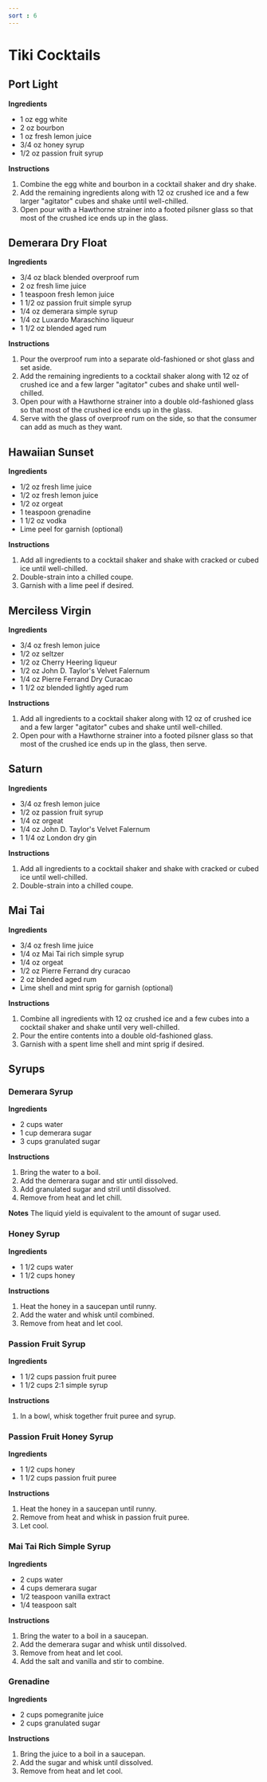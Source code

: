 ```yaml
---
sort : 6
---
```


# Tiki Cocktails

## Port Light

__Ingredients__
- 1 oz egg white
- 2 oz bourbon
- 1 oz fresh lemon juice
- 3/4 oz honey syrup
- 1/2 oz passion fruit syrup

__Instructions__
1. Combine the egg white and bourbon in a cocktail shaker and dry shake.
2. Add the remaining ingredients along with 12 oz crushed ice and a few larger
"agitator" cubes and shake until well-chilled.
3. Open pour with a Hawthorne strainer into a footed pilsner glass so that most
of the crushed ice ends up in the glass.

## Demerara Dry Float

__Ingredients__
- 3/4 oz black blended overproof rum
- 2 oz fresh lime juice
- 1 teaspoon fresh lemon juice
- 1 1/2 oz passion fruit simple syrup
- 1/4 oz demerara simple syrup
- 1/4 oz Luxardo Maraschino liqueur
- 1 1/2 oz blended aged rum

__Instructions__
1. Pour the overproof rum into a separate old-fashioned or shot glass and set
aside.
2. Add the remaining ingredients to a cocktail shaker along with 12 oz of
crushed ice and a few larger "agitator" cubes and shake until well-chilled.
3. Open pour with a Hawthorne strainer into a double old-fashioned glass so that
most of the crushed ice ends up in the glass.
4. Serve with the glass of overproof rum on the side, so that the consumer can
add as much as they want.

## Hawaiian Sunset

__Ingredients__
- 1/2 oz fresh lime juice
- 1/2 oz fresh lemon juice
- 1/2 oz orgeat
- 1 teaspoon grenadine
- 1 1/2 oz vodka
- Lime peel for garnish (optional)

__Instructions__
1. Add all ingredients to a cocktail shaker and shake with cracked or cubed ice
until well-chilled.
2. Double-strain into a chilled coupe.
3. Garnish with a lime peel if desired.

## Merciless Virgin

__Ingredients__
- 3/4 oz fresh lemon juice
- 1/2 oz seltzer
- 1/2 oz Cherry Heering liqueur
- 1/2 oz John D. Taylor's Velvet Falernum
- 1/4 oz Pierre Ferrand Dry Curacao
- 1 1/2 oz blended lightly aged rum

__Instructions__
1. Add all ingredients to a cocktail shaker along with 12 oz of crushed ice and
a few larger "agitator" cubes and shake until well-chilled.
2. Open pour with a Hawthorne strainer into a footed pilsner glass so that most
of the crushed ice ends up in the glass, then serve.

## Saturn

__Ingredients__
- 3/4 oz fresh lemon juice
- 1/2 oz passion fruit syrup
- 1/4 oz orgeat
- 1/4 oz John D. Taylor's Velvet Falernum
- 1 1/4 oz London dry gin

__Instructions__
1. Add all ingredients to a cocktail shaker and shake with cracked or cubed ice
until well-chilled.
2. Double-strain into a chilled coupe.

## Mai Tai

__Ingredients__
- 3/4 oz fresh lime juice
- 1/4 oz Mai Tai rich simple syrup
- 1/4 oz orgeat
- 1/2 oz Pierre Ferrand dry curacao
- 2 oz blended aged rum
- Lime shell and mint sprig for garnish (optional)

__Instructions__
1. Combine all ingredients with 12 oz crushed ice and a few cubes into a
cocktail shaker and shake until very well-chilled.
2. Pour the entire contents into a double old-fashioned glass.
3. Garnish with a spent lime shell and mint sprig if desired.

## Syrups

### Demerara Syrup

__Ingredients__
- 2 cups water
- 1 cup demerara sugar
- 3 cups granulated sugar

__Instructions__
1. Bring the water to a boil.
2. Add the demerara sugar and stir until dissolved.
3. Add granulated sugar and stril until dissolved.
4. Remove from heat and let chill.

__Notes__
The liquid yield is equivalent to the amount of sugar used.

### Honey Syrup

__Ingredients__
- 1 1/2 cups water
- 1 1/2 cups honey

__Instructions__
1. Heat the honey in a saucepan until runny.
2. Add the water and whisk until combined.
3. Remove from heat and let cool.

### Passion Fruit Syrup

__Ingredients__
- 1 1/2 cups passion fruit puree
- 1 1/2 cups 2:1 simple syrup

__Instructions__
1. In a bowl, whisk together fruit puree and syrup.

### Passion Fruit Honey Syrup

__Ingredients__
- 1 1/2 cups honey
- 1 1/2 cups passion fruit puree

__Instructions__
1. Heat the honey in a saucepan until runny.
2. Remove from heat and whisk in passion fruit puree.
3. Let cool.

### Mai Tai Rich Simple Syrup

__Ingredients__
- 2 cups water
- 4 cups demerara sugar
- 1/2 teaspoon vanilla extract
- 1/4 teaspoon salt

__Instructions__
1. Bring the water to a boil in a saucepan.
2. Add the demerara sugar and whisk until dissolved.
3. Remove from heat and let cool.
4. Add the salt and vanilla and stir to combine.

### Grenadine

__Ingredients__
- 2 cups pomegranite juice
- 2 cups granulated sugar

__Instructions__
1. Bring the juice to a boil in a saucepan.
2. Add the sugar and whisk until dissolved.
3. Remove from heat and let cool.

